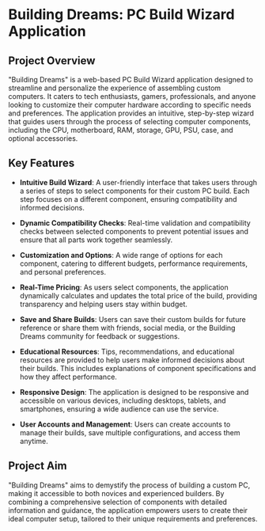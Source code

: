 
# Building Dreams: PC Build Wizard Application

## Project Overview
"Building Dreams" is a web-based PC Build Wizard application designed to streamline and personalize the experience of assembling custom computers. It caters to tech enthusiasts, gamers, professionals, and anyone looking to customize their computer hardware according to specific needs and preferences. The application provides an intuitive, step-by-step wizard that guides users through the process of selecting computer components, including the CPU, motherboard, RAM, storage, GPU, PSU, case, and optional accessories.

## Key Features

- **Intuitive Build Wizard**: A user-friendly interface that takes users through a series of steps to select components for their custom PC build. Each step focuses on a different component, ensuring compatibility and informed decisions.

- **Dynamic Compatibility Checks**: Real-time validation and compatibility checks between selected components to prevent potential issues and ensure that all parts work together seamlessly.

- **Customization and Options**: A wide range of options for each component, catering to different budgets, performance requirements, and personal preferences.

- **Real-Time Pricing**: As users select components, the application dynamically calculates and updates the total price of the build, providing transparency and helping users stay within budget.

- **Save and Share Builds**: Users can save their custom builds for future reference or share them with friends, social media, or the Building Dreams community for feedback or suggestions.

- **Educational Resources**: Tips, recommendations, and educational resources are provided to help users make informed decisions about their builds. This includes explanations of component specifications and how they affect performance.

- **Responsive Design**: The application is designed to be responsive and accessible on various devices, including desktops, tablets, and smartphones, ensuring a wide audience can use the service.

- **User Accounts and Management**: Users can create accounts to manage their builds, save multiple configurations, and access them anytime.

## Project Aim
"Building Dreams" aims to demystify the process of building a custom PC, making it accessible to both novices and experienced builders. By combining a comprehensive selection of components with detailed information and guidance, the application empowers users to create their ideal computer setup, tailored to their unique requirements and preferences.


